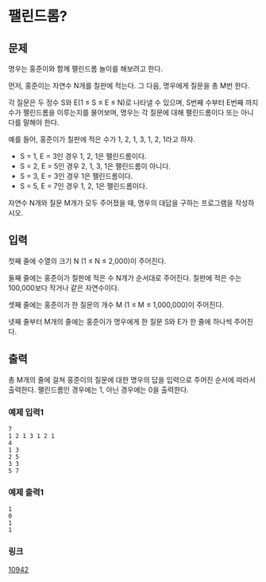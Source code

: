 # 팰린드롬?

## 문제

명우는 홍준이와 함께 팰린드롬 놀이를 해보려고 한다.


먼저, 홍준이는 자연수 N개를 칠판에 적는다. 그 다음, 명우에게 질문을 총 M번 한다.


각 질문은 두 정수 S와 E(1 ≤ S ≤ E ≤ N)로 나타낼 수 있으며, S번째 수부터 E번째 까지 수가 팰린드롬을 이루는지를 물어보며, 명우는 각 질문에 대해 팰린드롬이다 또는 아니다를 말해야 한다.


예를 들어, 홍준이가 칠판에 적은 수가 1, 2, 1, 3, 1, 2, 1라고 하자.


* S = 1, E = 3인 경우 1, 2, 1은 팰린드롬이다.
* S = 2, E = 5인 경우 2, 1, 3, 1은 팰린드롬이 아니다.
* S = 3, E = 3인 경우 1은 팰린드롬이다.
* S = 5, E = 7인 경우 1, 2, 1은 팰린드롬이다.


자연수 N개와 질문 M개가 모두 주어졌을 때, 명우의 대답을 구하는 프로그램을 작성하시오.

## 입력

첫째 줄에 수열의 크기 N (1 ≤ N ≤ 2,000)이 주어진다.


둘째 줄에는 홍준이가 칠판에 적은 수 N개가 순서대로 주어진다. 칠판에 적은 수는 100,000보다 작거나 같은 자연수이다.


셋째 줄에는 홍준이가 한 질문의 개수 M (1 ≤ M ≤ 1,000,000)이 주어진다.


넷째 줄부터 M개의 줄에는 홍준이가 명우에게 한 질문 S와 E가 한 줄에 하나씩 주어진다.

## 출력

총 M개의 줄에 걸쳐 홍준이의 질문에 대한 명우의 답을 입력으로 주어진 순서에 따라서 출력한다. 팰린드롬인 경우에는 1, 아닌 경우에는 0을 출력한다.

### 예제 입력1

```
7
1 2 1 3 1 2 1
4
1 3
2 5
3 3
5 7
```

### 예제 출력1

```
1
0
1
1
```

### 링크

<a href="https://www.acmicpc.net/problem/10942" target="_blank">10942</a>